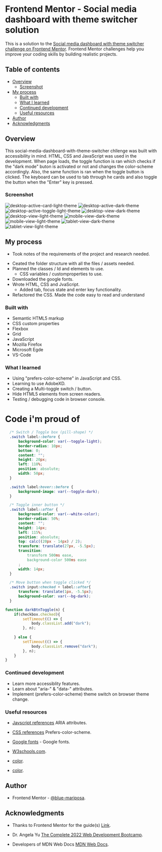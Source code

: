 # Frontend Mentor - Social media dashboard with theme switcher solution

This is a solution to the [Social media dashboard with theme switcher challenge on Frontend Mentor](https://www.frontendmentor.io/challenges/social-media-dashboard-with-theme-switcher-6oY8ozp_H). Frontend Mentor challenges help you improve your coding skills by building realistic projects. 

## Table of contents

- [Overview](#overview)
  - [Screenshot](#screenshot)
- [My process](#my-process)
  - [Built with](#built-with)
  - [What I learned](#what-i-learned)
  - [Continued development](#continued-development)
  - [Useful resources](#useful-resources)
- [Author](#author)
- [Acknowledgments](#acknowledgments)

## Overview

This social-media-dashboard-with-theme-switcher chllenge was built with accessibility in mind. HTML, CSS and JavaScript was used in the development. When page loads, the toggle function is ran which checks if the "dark mode" buton is activated or not and changes the color-scheme accordingly. Also, the same function is ran when the toggle button is clicked. The keyboard can be used to tab through he cards and also toggle the button when the "Enter" key is pressed.

### Screenshot

![desktop-active-card-light-theme](./screenshots/desktop-active-card-light-theme.png)
![desktop-active-dark-theme](./screenshots/desktop-active-dark-theme.png)
![desktop-active-toggle-light-theme](./screenshots/desktop-active-toggle-light-theme.png)
![desktop-view-dark-theme](./screenshots/desktop-view-dark-theme.png)
![desktop-view-light-theme](./screenshots/desktop-view-light-theme.png)
![mobile-view-dark-theme](./screenshots/mobile-view-dark-theme.png)
![mobile-view-light-theme](./screenshots/mobile-view-light-theme.png)
![tablet-view-dark-theme](./screenshots/tablet-view-dark-theme.png)
![tablet-view-light-theme](./screenshots/tablet-view-light-theme.png)

## My process
- Took notes of the requirements of the project and research needed.
<!-- - Research on creating toggle buttons and changing color-scheme based on browser theme settings. I didnot implement this in this project but have provided links below to the research. -->
- Ceated the folder structure with all the files / assets needed.
- Planned the classes / Id and elements to use.
  - CSS variables / customproperties to use.
- Downloaded the google fonts.
- Wrote HTML, CSS and JvaScript.
  - Added tab, focus state and enter key functionality.
- Refactored the CSS. Made the code easy to read and understand
      

### Built with

- Semantic HTML5 markup
- CSS custom properties
- Flexbox
- Grid
- JavaScript
- Mozilla Firefox
- Microsoft Egde
- VS-Code

### What I learned

- Using "prefers-color-scheme" in JavaScript and CSS.
- Learning to use AdobeXD.
- Creating a Multi-toggle switch / button.
- Hide HTML5 elements from screen readers.
- Testing / debugging code in browser console.

# Code i'm proud of
```CSS
  /* Switch / Toggle box (pill-shape) */
  .switch label::before {
      background-color: var(--toggle-light);
      border-radius: 10px;
      bottom: 0;
      content: "";
      height: 20px;
      left: 110%;
      position: absolute;
      width: 50px;
  }

  .switch label:hover::before {
      background-image: var(--toggle-dark);
  }

  /* Toggle inner button */
  .switch label::after {
      background-color: var(--white-color);
      border-radius: 50%;
      content: "";
      height: 14px;
      left: 115%;
      position: absolute;
      top: calc((20px - 14px) / 2);
      transform: translate(27px, -5.5px);
      transition: 
          transform 500ms ease,
          background-color 500ms ease
      ;
      width: 14px;
  }

  /* Move button when toggle clicked */
  .switch input:checked + label::after{
      transform: translate(1px, -5.5px);
      background-color: var(--bg-dark);
  }
```

```js
function darkBtnToggle(n) {
    if(checkbox.checked){
        setTimeout(() => {
            body.classList.add("dark");
        }, n);
        
    } else {
        setTimeout(() => {
            body.classList.remove("dark");
        }, n);
    }
}
```

### Continued development

- Learn more accessiblity features.
- Learn about "aria-" & "data-" attributes.
- Implement (prefers-color-scheme) theme switch on browser theme change.

### Useful resources

- [Javscript references](https://developer.mozilla.org/en-US/docs/Web/Accessibility/ARIA/Attributes/aria-label) ARIA attributes.

- [CSS references](https://developer.mozilla.org/en-US/docs/Web/CSS/@media/prefers-color-scheme) Prefers-color-scheme.

- [Google fonts](https://fonts.google.com/) - Google fonts.

- [W3schools.com](https://www.w3schools.com/).

- [color](https://color.adobe.com/create/color-wheel).

- [color](https://colorhunt.co/).


## Author

- Frontend Mentor - [@blue-mariposa](https://www.frontendmentor.io/profile/blue-mariposa).

## Acknowledgments

- Thanks to Frontend Mentor for the guide(s) [Link](https://www.frontendmentor.io).

- Dr. Angela Yu [The Complete 2022 Web Development Bootcamp](https://www.udemy.com/course/the-complete-web-development-bootcamp/).

- Developers of MDN Web Docs [MDN Web Docs](https://developer.mozilla.org/en-US/).
